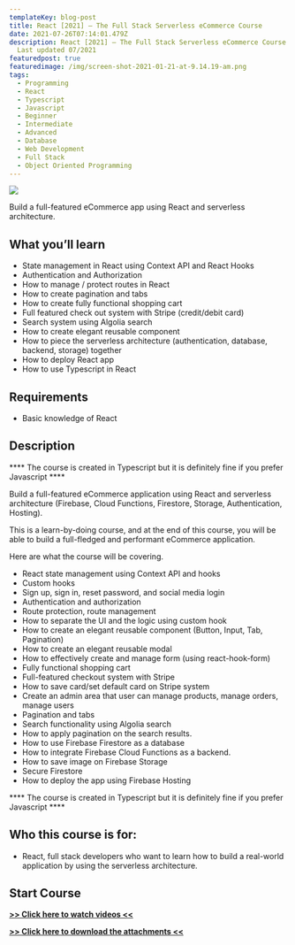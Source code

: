 ```yaml
---
templateKey: blog-post
title: React [2021] – The Full Stack Serverless eCommerce Course
date: 2021-07-26T07:14:01.479Z
description: React [2021] – The Full Stack Serverless eCommerce Course — Udemy —
  Last updated 07/2021
featuredpost: true
featuredimage: /img/screen-shot-2021-01-21-at-9.14.19-am.png
tags:
  - Programming
  - React
  - Typescript
  - Javascript
  - Beginner
  - Intermediate
  - Advanced
  - Database
  - Web Development
  - Full Stack
  - Object Oriented Programming
---
```

![](/img/screen-shot-2021-01-21-at-9.14.19-am.png)

<!--StartFragment-->

Build a full-featured eCommerce app using React and serverless architecture.

## What you’ll learn

* State management in React using Context API and React Hooks
* Authentication and Authorization
* How to manage / protect routes in React
* How to create pagination and tabs
* How to create fully functional shopping cart
* Full featured check out system with Stripe (credit/debit card)
* Search system using Algolia search
* How to create elegant reusable component
* How to piece the serverless architecture (authentication, database, backend, storage) together
* How to deploy React app
* How to use Typescript in React

## Requirements

* Basic knowledge of React

## Description

\*\*\*\* The course is created in Typescript but it is definitely fine if you prefer Javascript \*\*\*\*

Build a full-featured eCommerce application using React and serverless architecture (Firebase, Cloud Functions, Firestore, Storage, Authentication, Hosting).

This is a learn-by-doing course, and at the end of this course, you will be able to build a full-fledged and performant eCommerce application.

Here are what the course will be covering.

* React state management using Context API and hooks
* Custom hooks
* Sign up, sign in, reset password, and social media login
* Authentication and authorization
* Route protection, route management
* How to separate the UI and the logic using custom hook
* How to create an elegant reusable component (Button, Input, Tab, Pagination)
* How to create an elegant reusable modal
* How to effectively create and manage form (using react-hook-form)
* Fully functional shopping cart
* Full-featured checkout system with Stripe
* How to save card/set default card on Stripe system
* Create an admin area that user can manage products, manage orders, manage users
* Pagination and tabs
* Search functionality using Algolia search
* How to apply pagination on the search results.
* How to use Firebase Firestore as a database
* How to integrate Firebase Cloud Functions as a backend.
* How to save image on Firebase Storage
* Secure Firestore
* How to deploy the app using Firebase Hosting

\*\*\*\* The course is created in Typescript but it is definitely fine if you prefer Javascript \*\*\*\*

## Who this course is for:

* React, full stack developers who want to learn how to build a real-world application by using the serverless architecture.

## **Start Course**

**[\>> Click here to watch videos <<](https://www.fembed.com/p/qzrj-ceg341lqw7)**

**[\>> Click here to download the attachments <<](https://shrinke.me/AvpeQRL)**

<!--EndFragment-->